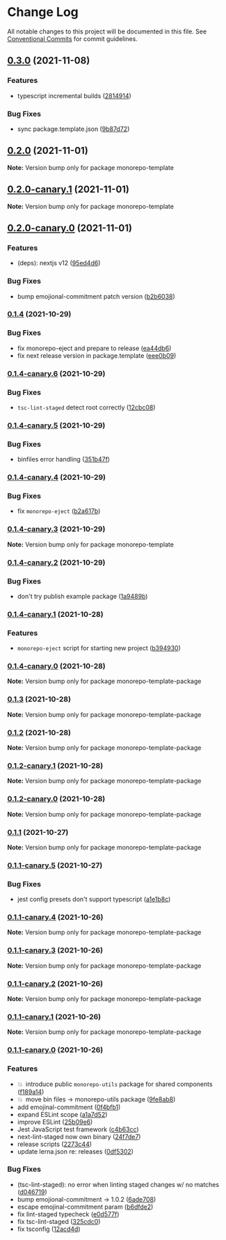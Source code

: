 # Change Log

All notable changes to this project will be documented in this file.
See [Conventional Commits](https://conventionalcommits.org) for commit guidelines.

## [0.3.0](https://github.com/andyjy/monorepo-template/compare/v0.2.0...v0.3.0) (2021-11-08)

### Features

- typescript incremental builds ([2814914](https://github.com/andyjy/monorepo-template/commit/28149142a25073ee60b3725ec9beefa98c3ac9a9))

### Bug Fixes

- sync package.template.json ([9b87d72](https://github.com/andyjy/monorepo-template/commit/9b87d7264b792a8ed9b245fc51dfa3d6bab3f821))

## [0.2.0](https://github.com/andyjy/monorepo-template/compare/v0.2.0-canary.1...v0.2.0) (2021-11-01)

**Note:** Version bump only for package monorepo-template

## [0.2.0-canary.1](https://github.com/andyjy/monorepo-template/compare/v0.2.0-canary.0...v0.2.0-canary.1) (2021-11-01)

**Note:** Version bump only for package monorepo-template

## [0.2.0-canary.0](https://github.com/andyjy/monorepo-template/compare/v0.1.4...v0.2.0-canary.0) (2021-11-01)

### Features

- (deps): nextjs v12 ([95ed4d6](https://github.com/andyjy/monorepo-template/commit/95ed4d60bdf8acf73638474d8d9da6a65db924cb))

### Bug Fixes

- bump emojional-commitment patch version ([b2b6038](https://github.com/andyjy/monorepo-template/commit/b2b6038231fd8744c81f98d0dfddbaaa81e552fb))

### [0.1.4](https://github.com/andyjy/monorepo-template/compare/v0.1.4-canary.6...v0.1.4) (2021-10-29)

### Bug Fixes

- fix monorepo-eject and prepare to release ([ea44db6](https://github.com/andyjy/monorepo-template/commit/ea44db678c9a8d5c202c1ec86aa640ac9342a8f0))
- fix next release version in package.template ([eee0b09](https://github.com/andyjy/monorepo-template/commit/eee0b09aab29239a87c7560c0bb1c2f07284675a))

### [0.1.4-canary.6](https://github.com/andyjy/monorepo-template/compare/v0.1.4-canary.5...v0.1.4-canary.6) (2021-10-29)

### Bug Fixes

- `tsc-lint-staged` detect root correctly ([12cbc08](https://github.com/andyjy/monorepo-template/commit/12cbc08da11c3d3920e2a8faba5015837f2f901d))

### [0.1.4-canary.5](https://github.com/andyjy/monorepo-template/compare/v0.1.4-canary.4...v0.1.4-canary.5) (2021-10-29)

### Bug Fixes

- binfiles error handling ([351b47f](https://github.com/andyjy/monorepo-template/commit/351b47f599bab507e89613cf2c51c169333859d3))

### [0.1.4-canary.4](https://github.com/andyjy/monorepo-template/compare/v0.1.4-canary.3...v0.1.4-canary.4) (2021-10-29)

### Bug Fixes

- fix `monorepo-eject` ([b2a617b](https://github.com/andyjy/monorepo-template/commit/b2a617b9bd8a5c9c2e17f2898db975911891858b))

### [0.1.4-canary.3](https://github.com/andyjy/monorepo-template/compare/v0.1.4-canary.2...v0.1.4-canary.3) (2021-10-29)

**Note:** Version bump only for package monorepo-template

### [0.1.4-canary.2](https://github.com/andyjy/monorepo-template/compare/v0.1.4-canary.1...v0.1.4-canary.2) (2021-10-29)

### Bug Fixes

- don't try publish example package ([1a9489b](https://github.com/andyjy/monorepo-template/commit/1a9489b3f91af342f924bb74ddbe375090ae9450))

### [0.1.4-canary.1](https://github.com/andyjy/monorepo-template/compare/v0.1.4-canary.0...v0.1.4-canary.1) (2021-10-28)

### Features

- `monorepo-eject` script for starting new project ([b394930](https://github.com/andyjy/monorepo-template/commit/b39493009acee45fd9a7c7231882bbaf3c77859d))

### [0.1.4-canary.0](https://github.com/andyjy/monorepo-template/compare/v0.1.3...v0.1.4-canary.0) (2021-10-28)

**Note:** Version bump only for package monorepo-template-package

### [0.1.3](https://github.com/andyjy/monorepo-template/compare/v0.1.2...v0.1.3) (2021-10-28)

**Note:** Version bump only for package monorepo-template-package

### [0.1.2](https://github.com/andyjy/monorepo-template/compare/v0.1.2-canary.1...v0.1.2) (2021-10-28)

**Note:** Version bump only for package monorepo-template-package

### [0.1.2-canary.1](https://github.com/andyjy/monorepo-template/compare/v0.1.1...v0.1.2-canary.1) (2021-10-28)

**Note:** Version bump only for package monorepo-template-package

### [0.1.2-canary.0](https://github.com/andyjy/monorepo-template/compare/v0.1.1...v0.1.2-canary.0) (2021-10-28)

**Note:** Version bump only for package monorepo-template-package

### [0.1.1](https://github.com/andyjy/monorepo-template/compare/v0.1.1-canary.5...v0.1.1) (2021-10-27)

**Note:** Version bump only for package monorepo-template-package

### [0.1.1-canary.5](https://github.com/andyjy/monorepo-template/compare/v0.1.1-canary.4...v0.1.1-canary.5) (2021-10-27)

### Bug Fixes

- jest config presets don't support typescript ([a1e1b8c](https://github.com/andyjy/monorepo-template/commit/a1e1b8ce33893361102a74c177bcac6e3d250da2))

### [0.1.1-canary.4](https://github.com/andyjy/monorepo-template/compare/v0.1.1-canary.3...v0.1.1-canary.4) (2021-10-26)

**Note:** Version bump only for package monorepo-template-package

### [0.1.1-canary.3](https://github.com/andyjy/monorepo-template/compare/v0.1.1-canary.2...v0.1.1-canary.3) (2021-10-26)

**Note:** Version bump only for package monorepo-template-package

### [0.1.1-canary.2](https://github.com/andyjy/monorepo-template/compare/v0.1.1-canary.1...v0.1.1-canary.2) (2021-10-26)

**Note:** Version bump only for package monorepo-template-package

### [0.1.1-canary.1](https://github.com/andyjy/monorepo-template/compare/v0.1.1-canary.0...v0.1.1-canary.1) (2021-10-26)

**Note:** Version bump only for package monorepo-template-package

### [0.1.1-canary.0](https://github.com/andyjy/monorepo-template/compare/v2.0.0...v0.1.1-canary.0) (2021-10-26)

### Features

- 💥 introduce public `monorepo-utils` package for shared components ([f189a14](https://github.com/andyjy/monorepo-template/commit/f189a1412a8fd999457b2bd1371f727e69abfb74))
- 💥 move bin files -> monorepo-utils package ([9fe8ab8](https://github.com/andyjy/monorepo-template/commit/9fe8ab8bb1efba94bbc929e083ac0390f9a555b0))
- add emojinal-commitment ([0f4bfb1](https://github.com/andyjy/monorepo-template/commit/0f4bfb1f655d27953cdee21fb4179646284dbdd5))
- expand ESLint scope ([a1a7d52](https://github.com/andyjy/monorepo-template/commit/a1a7d529bcfb9be3b0dba4129492b7025c3a4cf3))
- improve ESLint ([25b09e6](https://github.com/andyjy/monorepo-template/commit/25b09e6b115cc803bec39ad67256779c55bfa863))
- Jest JavaScript test framework ([c4b63cc](https://github.com/andyjy/monorepo-template/commit/c4b63ccacfad1955dfacdfc4cd93d862c9106102))
- next-lint-staged now own binary ([24f7de7](https://github.com/andyjy/monorepo-template/commit/24f7de795fe243b7544a4f742dbb02cdb731c07d))
- release scripts ([2273c44](https://github.com/andyjy/monorepo-template/commit/2273c44202864f810d1cc5550518eee816f0fe36))
- update lerna.json re: releases ([0df5302](https://github.com/andyjy/monorepo-template/commit/0df530204e59bd91295b3c964cf66323a334076c))

### Bug Fixes

- (tsc-lint-staged): no error when linting staged changes w/ no matches ([d046719](https://github.com/andyjy/monorepo-template/commit/d0467193bba90bab40b9d6af207842dadd0dba71))
- bump emojional-commitment -> 1.0.2 ([6ade708](https://github.com/andyjy/monorepo-template/commit/6ade708a5d52b8d393504a0899dafd16340391b1))
- escape emojinal-commitment param ([b6dfde2](https://github.com/andyjy/monorepo-template/commit/b6dfde25aac79a9d5544d66c33d30633124651d5))
- fix lint-staged typecheck ([e0d577f](https://github.com/andyjy/monorepo-template/commit/e0d577ffade5e67efb005c63160d04c3086a9446))
- fix tsc-lint-staged ([325cdc0](https://github.com/andyjy/monorepo-template/commit/325cdc0ba204c93f0980555e5560638d7c94e4b7))
- fix tsconfig ([12acd4d](https://github.com/andyjy/monorepo-template/commit/12acd4dda621030a02ad6645cba59313d50c58aa))
